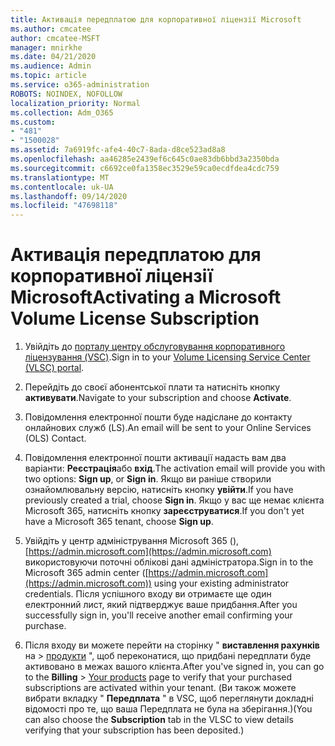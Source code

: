 ```yaml
---
title: Активація передплатою для корпоративної ліцензії Microsoft
ms.author: cmcatee
author: cmcatee-MSFT
manager: mnirkhe
ms.date: 04/21/2020
ms.audience: Admin
ms.topic: article
ms.service: o365-administration
ROBOTS: NOINDEX, NOFOLLOW
localization_priority: Normal
ms.collection: Adm_O365
ms.custom:
- "481"
- "1500028"
ms.assetid: 7a6919fc-afe4-40c7-8ada-d8ce523ad8a8
ms.openlocfilehash: aa46285e2439ef6c645c0ae83db6bbd3a2350bda
ms.sourcegitcommit: c6692ce0fa1358ec3529e59ca0ecdfdea4cdc759
ms.translationtype: MT
ms.contentlocale: uk-UA
ms.lasthandoff: 09/14/2020
ms.locfileid: "47698118"
---
```

# <a name="activating-a-microsoft-volume-license-subscription"></a><span data-ttu-id="a66d1-102">Активація передплатою для корпоративної ліцензії Microsoft</span><span class="sxs-lookup"><span data-stu-id="a66d1-102">Activating a Microsoft Volume License Subscription</span></span>

1. <span data-ttu-id="a66d1-103">Увійдіть до [порталу центру обслуговування корпоративного ліцензування (VSC)](https://go.microsoft.com/fwlink/p/?LinkId=329762).</span><span class="sxs-lookup"><span data-stu-id="a66d1-103">Sign in to your [Volume Licensing Service Center (VLSC) portal](https://go.microsoft.com/fwlink/p/?LinkId=329762).</span></span>

2. <span data-ttu-id="a66d1-104">Перейдіть до своєї абонентської плати та натисніть кнопку **активувати**.</span><span class="sxs-lookup"><span data-stu-id="a66d1-104">Navigate to your subscription and choose **Activate**.</span></span>

3. <span data-ttu-id="a66d1-105">Повідомлення електронної пошти буде надіслане до контакту онлайнових служб (LS).</span><span class="sxs-lookup"><span data-stu-id="a66d1-105">An email will be sent to your Online Services (OLS) Contact.</span></span>

4. <span data-ttu-id="a66d1-106">Повідомлення електронної пошти активації надасть вам два варіанти: **Реєстрація**або **вхід**.</span><span class="sxs-lookup"><span data-stu-id="a66d1-106">The activation email will provide you with two options: **Sign up**, or **Sign in**.</span></span> <span data-ttu-id="a66d1-107">Якщо ви раніше створили ознайомлювальну версію, натисніть кнопку **увійти**.</span><span class="sxs-lookup"><span data-stu-id="a66d1-107">If you have previously created a trial, choose **Sign in**.</span></span> <span data-ttu-id="a66d1-108">Якщо у вас ще немає клієнта Microsoft 365, натисніть кнопку **зареєструватися**.</span><span class="sxs-lookup"><span data-stu-id="a66d1-108">If you don't yet have a Microsoft 365 tenant, choose **Sign up**.</span></span>

5. <span data-ttu-id="a66d1-109">Увійдіть у центр адміністрування Microsoft 365 (), [https://admin.microsoft.com](https://admin.microsoft.com) використовуючи поточні облікові дані адміністратора.</span><span class="sxs-lookup"><span data-stu-id="a66d1-109">Sign in to the Microsoft 365 admin center ([https://admin.microsoft.com](https://admin.microsoft.com)) using your existing administrator credentials.</span></span> <span data-ttu-id="a66d1-110">Після успішного входу ви отримаєте ще один електронний лист, який підтверджує ваше придбання.</span><span class="sxs-lookup"><span data-stu-id="a66d1-110">After you successfully sign in, you'll receive another email confirming your purchase.</span></span>

6. <span data-ttu-id="a66d1-111">Після входу ви можете перейти на сторінку " **виставлення рахунків** на \> [продукти](https://go.microsoft.com/fwlink/p/?linkid=842054) ", щоб переконатися, що придбані передплати буде активовано в межах вашого клієнта.</span><span class="sxs-lookup"><span data-stu-id="a66d1-111">After you've signed in, you can go to the **Billing** \> [Your products](https://go.microsoft.com/fwlink/p/?linkid=842054) page to verify that your purchased subscriptions are activated within your tenant.</span></span> <span data-ttu-id="a66d1-112">(Ви також можете вибрати вкладку " **Передплата** " в VSC, щоб переглянути докладні відомості про те, що ваша Передплата не була на зберігання.)</span><span class="sxs-lookup"><span data-stu-id="a66d1-112">(You can also choose the **Subscription** tab in the VLSC to view details verifying that your subscription has been deposited.)</span></span>
